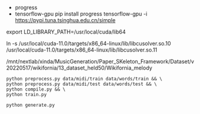 - progress
- tensorflow-gpu
pip install progress tensorflow-gpu -i https://pypi.tuna.tsinghua.edu.cn/simple

export LD_LIBRARY_PATH=/usr/local/cuda/lib64

ln -s /usr/local/cuda-11.0/targets/x86_64-linux/lib/libcusolver.so.10 /usr/local/cuda-11.0/targets/x86_64-linux/lib/libcusolver.so.11

/mnt/nextlab/xinda/MusicGeneration/Paper_SKeleton_Framework/Dataset/v20220517/wikifornia/13_dataset_held50/Wikifornia_melody

```
python preprocess.py data/midi/train data/words/train && \
python preprocess.py data/midi/test data/words/test && \
python compile.py && \
python train.py

python generate.py
```